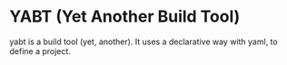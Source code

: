# YABT (Yet Another Build Tool)

yabt is a build tool (yet, another). It uses a declarative way with yaml, to define a project. 